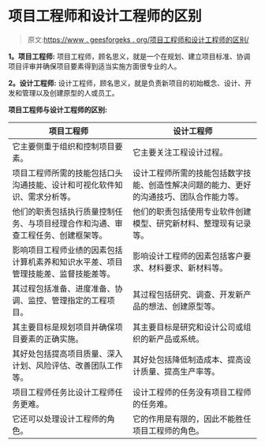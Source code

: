 # 项目工程师和设计工程师的区别

> 原文:[https://www . geesforgeks . org/项目工程师和设计工程师的区别/](https://www.geeksforgeeks.org/difference-between-project-engineer-and-design-engineer/)

**1。项目工程师:**
项目工程师，顾名思义，就是一个在规划、建立项目标准、协调项目评审并确保项目要素得到适当实施方面很专业的人。

**2。设计工程师:**
设计工程师，顾名思义，就是负责新项目的初始概念、设计、开发和管理以及创建原型的人或员工。

**项目工程师与设计工程师的区别:**

<center>

| 项目工程师 | 设计工程师 |
| --- | --- |
| 它主要侧重于组织和控制项目要素。 | 它主要关注工程设计过程。 |
| 项目工程师所需的技能包括口头沟通技能、设计和可视化软件知识、需求分析等。 | 设计工程师所需的技能包括数字技能、创造性解决问题的能力、更好的沟通技巧、团队合作能力等。 |
| 他们的职责包括执行质量控制任务、与项目经理合作和沟通、审查工程任务、创建框架等。 | 他们的职责包括使用专业软件创建模型、研究新材料、整理现有记录等。 |
| 影响项目工程师业绩的因素包括计算机素养和知识水平差、项目管理技能差、监督技能差等。 | 影响设计工程师的因素包括客户要求、材料要求、新材料等。 |
| 其过程包括准备、进度准备、协调、监控、管理指定的工程项目。 | 其过程包括研究、调查、开发新产品的想法、创建原型等。 |
| 其主要目标是规划项目并确保项目要素的正确实施。 | 其主要目标是研究和设计公司或组织的新产品或系统。 |
| 其好处包括提高项目质量、深入计划、风险评估、改善团队工作等。 | 其好处包括降低制造成本、提高设计质量、提高生产率等。 |
| 项目工程师任务比设计工程师任务更难。 | 设计工程师的任务没有项目工程师的任务难。 |
| 它还可以处理设计工程师的角色。 | 它的作用是有限的，因此不能胜任项目工程师的角色。 |

</center>